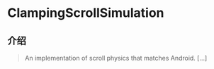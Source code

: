 # ClampingScrollSimulation

## 介绍

> An implementation of scroll physics that matches Android. [...]
